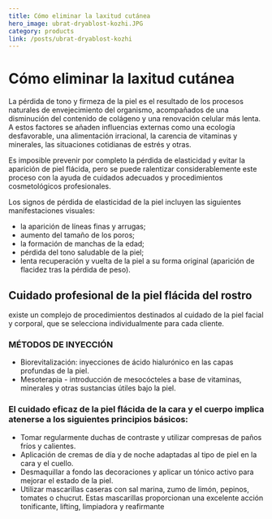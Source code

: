 ```yaml
---
title: Cómo eliminar la laxitud cutánea
hero_image: ubrat-dryablost-kozhi.JPG
category: products
link: /posts/ubrat-dryablost-kozhi
---
```


# Cómo eliminar la laxitud cutánea

La pérdida de tono y firmeza de la piel es el resultado de los procesos naturales de envejecimiento del organismo, acompañados de una disminución del contenido de colágeno y una renovación celular más lenta. A estos factores se añaden influencias externas como una ecología desfavorable, una alimentación irracional, la carencia de vitaminas y minerales, las situaciones cotidianas de estrés y otras.

Es imposible prevenir por completo la pérdida de elasticidad y evitar la aparición de piel flácida, pero se puede ralentizar considerablemente este proceso con la ayuda de cuidados adecuados y procedimientos cosmetológicos profesionales.

Los signos de pérdida de elasticidad de la piel incluyen las siguientes manifestaciones visuales:

- la aparición de líneas finas y arrugas;
- aumento del tamaño de los poros;
- la formación de manchas de la edad;
- pérdida del tono saludable de la piel;
- lenta recuperación y vuelta de la piel a su forma original (aparición de flacidez tras la pérdida de peso).

## Cuidado profesional de la piel flácida del rostro

existe un complejo de procedimientos destinados al cuidado de la piel facial y corporal, que se selecciona individualmente para cada cliente.

### MÉTODOS DE INYECCIÓN

- Biorevitalización: inyecciones de ácido hialurónico en las capas profundas de la piel.
- Mesoterapia - introducción de mesocócteles a base de vitaminas, minerales y otras sustancias útiles bajo la piel.

### El cuidado eficaz de la piel flácida de la cara y el cuerpo implica atenerse a los siguientes principios básicos:

- Tomar regularmente duchas de contraste y utilizar compresas de paños fríos y calientes.
- Aplicación de cremas de día y de noche adaptadas al tipo de piel en la cara y el cuello.
- Desmaquillar a fondo las decoraciones y aplicar un tónico activo para mejorar el estado de la piel.
- Utilizar mascarillas caseras con sal marina, zumo de limón, pepinos, tomates o chucrut. Estas mascarillas proporcionan una excelente acción tonificante, lifting, limpiadora y reafirmante
